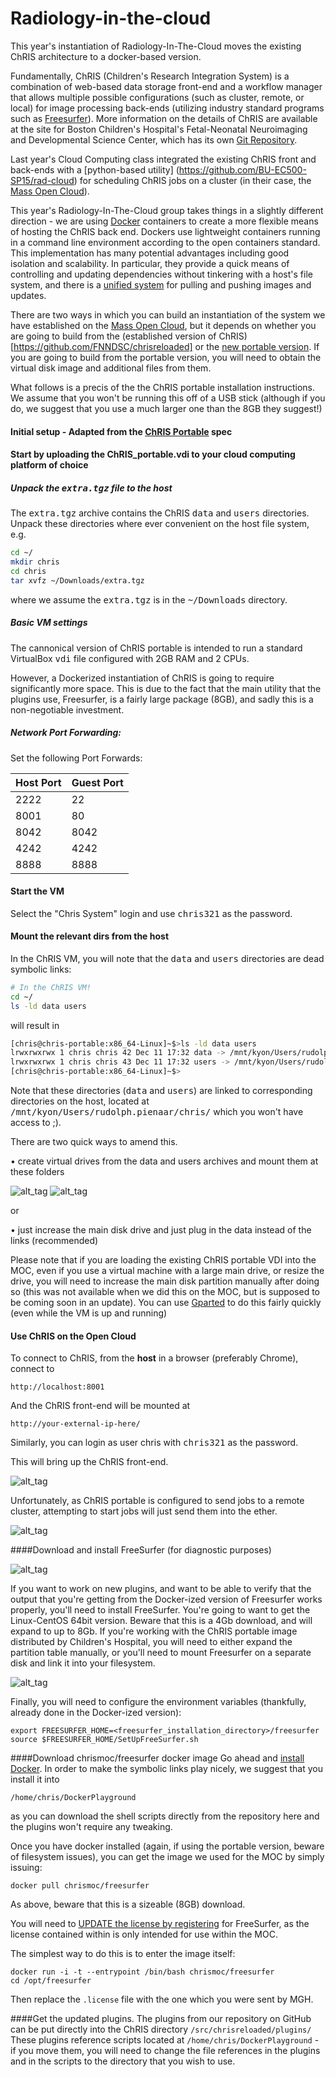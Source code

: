 # Radiology-in-the-cloud
This year's instantiation of Radiology-In-The-Cloud moves the existing ChRIS architecture to a docker-based version.

Fundamentally, ChRIS (Children's Research Integration System) is a combination of web-based data storage front-end and a workflow manager that allows multiple possible configurations (such as cluster, remote, or local) for image processing back-ends (utilizing industry standard programs such as [Freesurfer](http://freesurfer.net/)).  More information on the details of ChRIS are available at the site for Boston Children's Hospital's Fetal-Neonatal Neuroimaging and Developmental Science Center, which has its own [Git Repository](https://github.com/FNNDSC/). 

Last year's Cloud Computing class integrated the existing ChRIS front and back-ends with a [python-based utility] (https://github.com/BU-EC500-SP15/rad-cloud) for scheduling ChRIS jobs on a cluster (in their case, the [Mass Open Cloud](https://github.com/CCI-MOC/moc-public)).

This year's Radiology-In-The-Cloud group takes things in a slightly different direction - we are using [Docker](www.docker.com) containers to create a more flexible means of hosting the ChRIS back end. Dockers use lightweight containers running in a command line environment according to the open containers standard. This implementation has many potential advantages including good isolation and scalability. In particular, they provide a quick means of controlling and updating dependencies without tinkering with a host's file system, and there is a [unified system](www.dockerhub.com) for pulling and pushing images and updates.

There are two ways in which you can build an instantiation of the system we have established on the [Mass Open Cloud](https://github.com/CCI-MOC/moc-public), but it depends on whether you are going to build from the (established version of ChRIS)[https://github.com/FNNDSC/chrisreloaded] or the [new portable version](https://github.com/FNNDSC/ChRIS-portable). If you are going to build from the portable version, you will need to obtain the virtual disk image and additional files from them.

What follows is a precis of the the ChRIS portable installation instructions.  We assume that you won't be running this off of a USB stick (although if you do, we suggest that you use a much larger one than the 8GB they suggest!)

#### Initial setup - Adapted from the [ChRIS Portable](https://github.com/FNNDSC/ChRIS-portable) spec

#### Start by uploading the ChRIS_portable.vdi to your cloud computing platform of choice

##### Unpack the <tt>extra.tgz</tt> file to the host

The <tt>extra.tgz</tt> archive contains the ChRIS <tt>data</tt> and <tt>users</tt> directories. Unpack these directories where ever convenient on the host file system, e.g.

```bash
cd ~/
mkdir chris
cd chris
tar xvfz ~/Downloads/extra.tgz
```

where we assume the <tt>extra.tgz</tt> is in the <tt>~/Downloads</tt> directory.

##### Basic VM settings

The cannonical version of ChRIS portable is intended to run a standard VirtualBox <tt>vdi</tt> file configured with 2GB RAM and 2 CPUs.

However, a Dockerized instantiation of ChRIS is going to require significantly more space. This is due to the fact that the main utility that the plugins use, Freesurfer, is a fairly large package (8GB), and sadly this is a non-negotiable investment.

##### Network Port Forwarding:

Set the following Port Forwards:

| Host Port | Guest Port |
|-----------|------------|
|   2222    |    22      |
|   8001    |    80      |
|   8042    |   8042     |
|   4242    |   4242     |
|   8888    |   8888     |

#### Start the VM

Select the "Chris System" login and use <tt>chris321</tt> as the password.

#### Mount the relevant dirs from the host

In the ChRIS VM, you will note that the <tt>data</tt> and <tt>users</tt> directories are dead symbolic links:

```bash
# In the ChRIS VM!
cd ~/
ls -ld data users
```

will result in

```bash
[chris@chris-portable:x86_64-Linux]~$>ls -ld data users
lrwxrwxrwx 1 chris chris 42 Dec 11 17:32 data -> /mnt/kyon/Users/rudolph.pienaar/chris/data
lrwxrwxrwx 1 chris chris 43 Dec 11 17:32 users -> /mnt/kyon/Users/rudolph.pienaar/chris/users
[chris@chris-portable:x86_64-Linux]~$>
```

Note that these directories (<tt>data</tt> and <tt>users</tt>) are linked to corresponding directories on the host, located at <tt>/mnt/kyon/Users/rudolph.pienaar/chris/</tt> which you won't have access to ;).

There are two quick ways to amend this. 

• create virtual drives from the data and users archives and mount them at these folders 

![alt_tag](https://raw.githubusercontent.com/BU-NU-CLOUD-SP16/Radiology-in-the-cloud/master/docs/OpenStack%20Volumes.png)
![alt_tag](https://raw.githubusercontent.com/BU-NU-CLOUD-SP16/Radiology-in-the-cloud/master/docs/ChRIS%20Volumes.png)

or 

• just increase the main disk drive and just plug in the data instead of the links (recommended)


Please note that if you are loading the existing ChRIS portable VDI into the MOC, even if you use a virtual machine with a large main drive, or resize the drive, you will need to increase the main disk partition manually after doing so (this was not available when we did this on the MOC, but is supposed to be coming soon in an update). 
You can use [Gparted](http://gparted.org/) to do this fairly quickly (even while the VM is up and running)



#### Use ChRIS on the Open Cloud

To connect to ChRIS, from the **host** in a browser (preferably Chrome), connect to

```
http://localhost:8001
```
And the ChRIS front-end will be mounted at
```
http://your-external-ip-here/
```

Similarly, you can login as user chris with <tt>chris321</tt> as the password.

This will bring up the ChRIS front-end. 

![alt_tag](https://raw.githubusercontent.com/BU-NU-CLOUD-SP16/Radiology-in-the-cloud/master/docs/ChRIS%20frontend%201.png)

Unfortunately, as ChRIS portable is configured to send jobs to a remote cluster, attempting to start jobs will just send them into the ether.

![alt_tag](https://raw.githubusercontent.com/BU-NU-CLOUD-SP16/Radiology-in-the-cloud/master/docs/ChRIS%20frontend%202.png)

####Download and install FreeSurfer (for diagnostic purposes)

![alt_tag](https://raw.githubusercontent.com/BU-NU-CLOUD-SP16/Radiology-in-the-cloud/master/docs/freesurfer1.png)

If you want to work on new plugins, and want to be able to verify that the output that you're getting from the Docker-ized version of Freesurfer works properly, you'll need to install FreeSurfer. You're going to want to get the Linux-CentOS 64bit version. Beware that this is a 4Gb download, and will expand to up to 8Gb. If you're working with the ChRIS portable image distributed by Children's Hospital, you will need to either expand the partition table manually, or you'll need to mount Freesurfer on a separate disk and link it into your filesystem.


![alt_tag](https://raw.githubusercontent.com/BU-NU-CLOUD-SP16/Radiology-in-the-cloud/master/docs/freesurfer2.png)

Finally, you will need to configure the environment variables (thankfully, already done in the Docker-ized version):
```
export FREESURFER_HOME=<freesurfer_installation_directory>/freesurfer
source $FREESURFER_HOME/SetUpFreeSurfer.sh
```


####Download chrismoc/freesurfer docker image
Go ahead and [install Docker](https://docs.docker.com/engine/installation/linux/ubuntulinux/).
In order to make the symbolic links play nicely, we suggest that you install it into 
```
/home/chris/DockerPlayground
```
as you can download the shell scripts directly from the repository here and the plugins won't require any tweaking.

Once you have docker installed (again, if using the portable version, beware of filesystem issues), you can get the image we used for the MOC by simply issuing:

```docker pull chrismoc/freesurfer```

As above, beware that this is a sizeable (8GB) download.

You will need to [UPDATE the license by registering](https://surfer.nmr.mgh.harvard.edu/registration.html) for FreeSurfer, as the license contained within is only intended for use within the MOC.

The simplest way to do this is to enter the image itself:
```
docker run -i -t --entrypoint /bin/bash chrismoc/freesurfer
cd /opt/freesurfer
```
Then replace the ```.license``` file with the one which you were sent by MGH.


####Get the updated plugins.
The plugins from our repository on GitHub can be put directly into the ChRIS directory ```/src/chrisreloaded/plugins/```
These plugins reference scripts located at ```/home/chris/DockerPlayground``` - if you move them, you will need to change the file references in the plugins and in the scripts to the directory that you wish to use.
